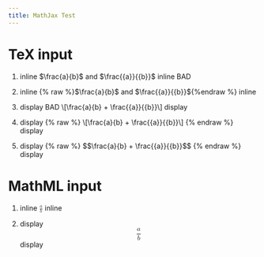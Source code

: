 ```yaml
---
title: MathJax Test
---
```



# TeX input

1. inline $\frac{a}{b}$ and $\frac{{a}}{{b}}$ inline BAD

2. inline {% raw %}$\frac{a}{b}$ and $\frac{{a}}{{b}}${%endraw %} inline

3. display BAD
   \\[\frac{a}{b} + \frac{{a}}{{b}}\\]
   display

4. display
   {% raw %}
   \\[\frac{a}{b} + \frac{{a}}{{b}}\\]
   {% endraw %}
   display

5. display
   {% raw %}
   \$\$\frac{a}{b} + \frac{{a}}{{b}}\$\$
   {% endraw %}
   display


# MathML input

1. inline <math display="inline"><mfrac><mi>a</mi><mi>b</mi></mfrac></math> inline

2. display <math display="block"><mfrac><mi>a</mi><mi>b</mi></mfrac></math> display